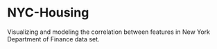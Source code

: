 # NYC-Housing
Visualizing and modeling the correlation between features in New York Department of Finance data set.
